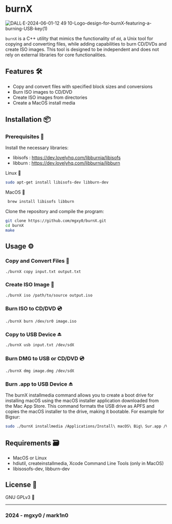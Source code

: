 # burnX  

![DALL·E-2024-06-01-12 49 10-Logo-design-for-burnX-featuring-a-burning-USB-key(1)](https://github.com/mgxy0/burnX/assets/127632468/3187aedd-d53f-4673-a936-1d9742a0beff)

`burnX` is a C++ utility that mimics the functionality of `dd`, a Unix tool for copying and converting files, while adding capabilities to burn CD/DVDs and create ISO images. This tool is designed to be independent and does not rely on external libraries for core functionalities.

## Features 🛠️

- Copy and convert files with specified block sizes and conversions
-  Burn ISO images to CD/DVD
-   Create ISO images from directories
-   Create a MacOS install media 

## Installation 📦

### Prerequisites 🔣

Install the necessary libraries:

  - libisofs : https://dev.lovelyhq.com/libburnia/libisofs
  - libburn : https://dev.lovelyhq.com/libburnia/libburn

Linux 🐧

  ```sh
  sudo apt-get install libisofs-dev libburn-dev
  ```
MacOS   

 ```sh
  brew install libisofs libburn
  ```

Clone the repository and compile the program:

  ```sh
  git clone https://github.com/mgxy0/burnX.git
  cd burnX
  make
  ```

## Usage ⚙️

### Copy and Convert Files 🔂

  ```sh
  ./burnX copy input.txt output.txt
  ```

### Create ISO Image 💽

  ```sh
  ./burnX iso /path/to/source output.iso
  ```

### Burn ISO to CD/DVD 💿

  ```sh
  ./burnX burn /dev/sr0 image.iso
  ```

### Copy to USB Device ⏏️

  ```sh
  ./burnX usb input.txt /dev/sdX
  ```

### Burn DMG to USB or CD/DVD 💿

  ```sh
  ./burnX dmg image.dmg /dev/sdX
  ```

### Burn .app to USB Device ⏏️

The burnX installmedia command allows you to create a boot drive for installing macOS using the macOS installer application downloaded from the Mac App Store. This command formats the USB drive as APFS and copies the macOS installer to the drive, making it bootable. For example for Bigsur:

  ```sh
  sudo ./burnX installmedia /Applications/Install\ macOS\ Big\ Sur.app /Volumes/MyVolume
  ```

## Requirements 🗃️

- MacOS or Linux
- hdiutil, createinstallmedia, Xcode Command Line Tools (only in MacOS)
- libisosofs-dev, libburn-dev

## License 📄

GNU GPLv3 🐃

-----------------------------------------------------------------------------------------------------------------------------------------------------------------------------------------------------------------------------------------------------------------------------------------------------------------------------------------

### 2024 - mgxy0 / mark1n0

